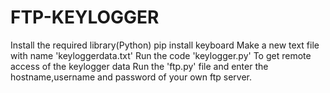 # FTP-KEYLOGGER
Install the required library(Python)
pip install keyboard
Make a new text file with name 'keyloggerdata.txt'
Run the code 'keylogger.py'
To get remote access of the keylogger data Run the 'ftp.py' file and enter the hostname,username and password of your own ftp server.
